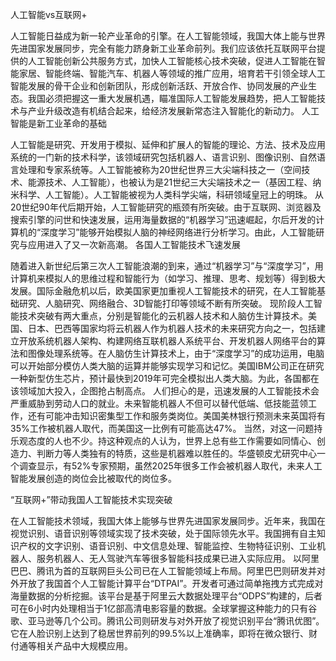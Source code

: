人工智能vs互联网+

人工智能日益成为新一轮产业革命的引擎。在人工智能领域，我国大体上能与世界先进国家发展同步，完全有能力跻身新工业革命前列。我们应该依托互联网平台提供的人工智能创新公共服务方式，加快人工智能核心技术突破，促进人工智能在智能家居、智能终端、智能汽车、机器人等领域的推广应用，培育若干引领全球人工智能发展的骨干企业和创新团队，形成创新活跃、开放合作、协同发展的产业生态。我国必须把握这一重大发展机遇，瞄准国际人工智能发展趋势，把人工智能技术与产业升级改造有机结合起来，给经济发展新常态注入智能化的新动力。
人工智能是新工业革命的基础

人工智能是研究、开发用于模拟、延伸和扩展人的智能的理论、方法、技术及应用系统的一门新的技术科学，该领域研究包括机器人、语言识别、图像识别、自然语言处理和专家系统等。人工智能被称为20世纪世界三大尖端科技之一（空间技术、能源技术、人工智能），也被认为是21世纪三大尖端技术之一（基因工程、纳米科学、人工智能）。人工智能被视为人类科学尖端，科研领域皇冠上的明珠。 
从20世纪90年代后期开始，人工智能研究的瓶颈有所突破。由于互联网、浏览器及搜索引擎的问世和快速发展，运用海量数据的“机器学习”迅速崛起，尔后开发的计算机的“深度学习”能够开始模拟人脑的神经网络进行分析学习。由此，人工智能研究与应用进入了又一次新高潮。 
各国人工智能技术飞速发展

随着进入新世纪后第三次人工智能浪潮的到来，通过“机器学习”与“深度学习”，用计算机来模拟人的思维过程和智能行为（如学习、推理、思考、规划等）得到极大发展。国际金融危机以后，欧美国家更加重视人工智能技术的研究，在人工智能基础研究、人脑研究、网络融合、3D智能打印等领域不断有所突破。
现阶段人工智能技术突破有两大重点，分别是智能化的云机器人技术和人脑仿生计算技术。美国、日本、巴西等国家均将云机器人作为机器人技术的未来研究方向之一，包括建立开放系统机器人架构、构建网络互联机器人系统平台、开发机器人网络平台的算法和图像处理系统等。在人脑仿生计算技术上，由于“深度学习”的成功运用，电脑可以开始部分模仿人类大脑的运算并能够实现学习和记忆。美国IBM公司正在研究一种新型仿生芯片，预计最快到2019年可完全模拟出人类大脑。为此，各国都在该领域加大投入，企图抢占制高点。
人们担心的是，迅速发展的人工智能技术会严重威胁到劳动人口的就业。未来智能机器人不但可以替代低端、低技能蓝领工作，还有可能冲击知识密集型工作和服务类岗位。美国美林银行预测未来英国将有35%工作被机器人取代，而美国这一比例有可能高达47%。 
当然，对这一问题持乐观态度的人也不少。持这种观点的人认为，世界上总有些工作需要如同情心、创造力、判断力等人类独有的特质，这些是机器难以胜任的。华盛顿皮尤研究中心一个调查显示，有52%专家预期，虽然2025年很多工作会被机器人取代，未来人工智能发展创造的岗位会比被取代的岗位多。

“互联网+”带动我国人工智能技术实现突破

在人工智能技术领域，我国大体上能够与世界先进国家发展同步。近年来，我国在视觉识别、语音识别等领域实现了技术突破，处于国际领先水平。我国拥有自主知识产权的文字识别、语音识别、中文信息处理、智能监控、生物特征识别、工业机器人、服务机器人、无人驾驶汽车等很多智能科技成果已进入实际应用。 
以阿里巴巴、腾讯为首的互联网巨头公司已在人工智能领域上布局。阿里巴巴则研发并对外开放了我国首个人工智能计算平台“DTPAI”。开发者可通过简单拖拽方式完成对海量数据的分析挖掘。该平台是基于阿里云大数据处理平台“ODPS”构建的，后者可在6小时内处理相当于1亿部高清电影容量的数据。全球掌握这种能力的只有谷歌、亚马逊等几个公司。腾讯公司则研发与对外开放了视觉识别平台“腾讯优图”。它在人脸识别上达到了稳居世界前列的99.5%以上准确率，即将在微众银行、财付通等相关产品中大规模应用。 
